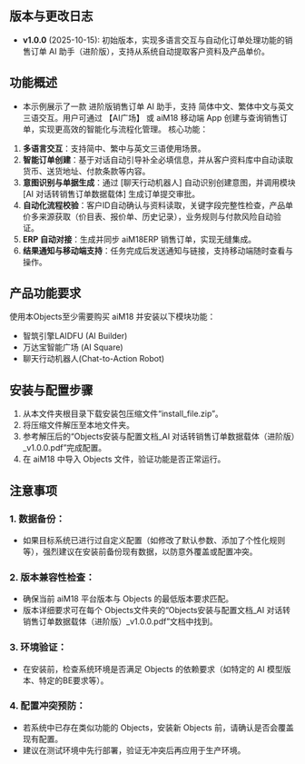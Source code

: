 ## 版本与更改日志
- **v1.0.0** (2025-10-15): 初始版本，实现多语言交互与自动化订单处理功能的销售订单 AI 助手（进阶版），支持从系统自动提取客户资料及产品单价。

## 功能概述
- 本示例展示了一款 进阶版销售订单 AI 助手，支持 简体中文、繁体中文与英文 三语交互。用户可通过 【AI广场】 或 aiM18 移动端 App 创建与查询销售订单，实现更高效的智能化与流程化管理。
核心功能：
1. **多语言交互**：支持简中、繁中与英文三语使用场景。
2. **智能订单创建**：基于对话自动引导补全必填信息，并从客户资料库中自动读取货币、送货地址、付款条款等内容。
3. **意图识别与单据生成**：通过 [聊天行动机器人] 自动识别创建意图，并调用模块 [AI 对话转销售订单数据载体] 生成订单提交审批。
4. **自动化流程校验**：客户ID自动确认与资料读取，关键字段完整性检查，产品单价多来源获取（价目表、报价单、历史记录），业务规则与付款风险自动验证。
5. **ERP 自动对接**：生成并同步 aiM18ERP 销售订单，实现无缝集成。
6. **结果通知与移动端支持**：任务完成后发送通知与链接，支持移动端随时查看与操作。
 
## 产品功能要求
使用本Objects至少需要购买 aiM18 并安装以下模块功能：
- 智筑引擎LAIDFU (AI Builder)
- 万达宝智能广场 (AI Square)
- 聊天行动机器人(Chat-to-Action Robot)

## 安装与配置步骤
1. 从本文件夹根目录下载安装包压缩文件“install_file.zip”。
2. 将压缩文件解压至本地文件夹。
3. 参考解压后的“Objects安装与配置文档_AI 对话转销售订单数据载体（进阶版）_v1.0.0.pdf”完成配置。
4. 在 aiM18 中导入 Objects 文件，验证功能是否正常运行。

## 注意事项
### 1. 数据备份：
- 如果目标系统已进行过自定义配置（如修改了默认参数、添加了个性化规则等），强烈建议在安装前备份现有数据，以防意外覆盖或配置冲突。
### 2. 版本兼容性检查：
- 确保当前 aiM18 平台版本与 Objects 的最低版本要求匹配。
- 版本详细要求可在每个 Objects文件夹的“Objects安装与配置文档_AI 对话转销售订单数据载体（进阶版）_v1.0.0.pdf”文档中找到。
### 3. 环境验证：
- 在安装前，检查系统环境是否满足 Objects 的依赖要求（如特定的 AI 模型版本、特定的BE要求等）。
### 4. 配置冲突预防：
- 若系统中已存在类似功能的 Objects，安装新 Objects 前，请确认是否会覆盖现有配置。
- 建议在测试环境中先行部署，验证无冲突后再应用于生产环境。